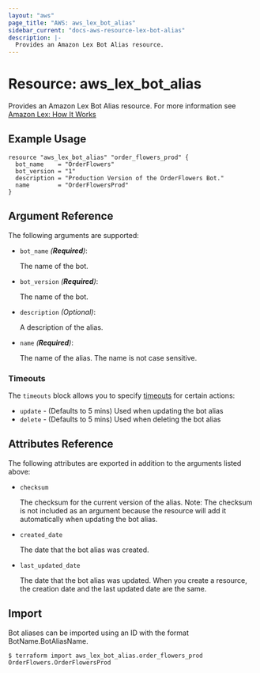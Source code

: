 ```yaml
---
layout: "aws"
page_title: "AWS: aws_lex_bot_alias"
sidebar_current: "docs-aws-resource-lex-bot-alias"
description: |-
  Provides an Amazon Lex Bot Alias resource.
---
```


# Resource: aws_lex_bot_alias

Provides an Amazon Lex Bot Alias resource. For more information see
[Amazon Lex: How It Works](https://docs.aws.amazon.com/lex/latest/dg/how-it-works.html)

## Example Usage

```hcl
resource "aws_lex_bot_alias" "order_flowers_prod" {
  bot_name    = "OrderFlowers"
  bot_version = "1"
  description = "Production Version of the OrderFlowers Bot."
  name        = "OrderFlowersProd"
}
```

## Argument Reference

The following arguments are supported:

* `bot_name` _(**Required**)_:

	The name of the bot.

* `bot_version` _(**Required**)_:

	The name of the bot.

* `description` _(Optional)_:

	A description of the alias.

* `name` _(**Required**)_:

	The name of the alias. The name is not case sensitive.

### Timeouts

The `timeouts` block allows you to specify [timeouts](https://www.terraform.io/docs/configuration/resources.html#timeouts) for certain actions:

* `update` - (Defaults to 5 mins) Used when updating the bot alias
* `delete` - (Defaults to 5 mins) Used when deleting the bot alias

## Attributes Reference

The following attributes are exported in addition to the arguments listed above:

* `checksum`

	The checksum for the current version of the alias. Note: The checksum is not included as an
	argument because the resource will add it automatically when updating the bot alias.

* `created_date`

	The date that the bot alias was created.

* `last_updated_date`

	The date that the bot alias was updated. When you create a resource, the creation date and the
	last updated date are the same.

## Import

Bot aliases can be imported using an ID with the format BotName.BotAliasName.

```
$ terraform import aws_lex_bot_alias.order_flowers_prod OrderFlowers.OrderFlowersProd
```
